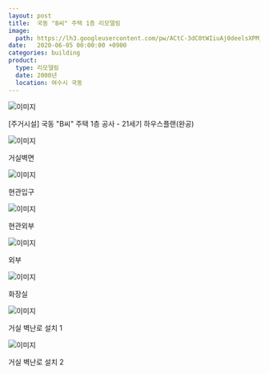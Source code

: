 ```yaml
---
layout: post
title:  국동 "B씨" 주택 1층 리모델링
image: 
  path: https://lh3.googleusercontent.com/pw/ACtC-3dC0tWIiuAj0deelsXPM_QGloHvRhs8ml53C-e6-ZfYVxk0waazwXRpA0SQdV6IU5p0Qjj9E9M66cOAlWgOZ-tb4M5EJT_AwmettMr_hE1YACRakZBimguph2aYXgVn5A0Mp429ZJf89Syp2_RVQdzW=w500-h371-no?authuser=0
date:   2020-06-05 00:00:00 +0900
categories: building
product: 
  type: 리모델링
  date: 2000년
  location: 여수시 국동
---
```


![이미지](https://lh3.googleusercontent.com/pw/ACtC-3dC0tWIiuAj0deelsXPM_QGloHvRhs8ml53C-e6-ZfYVxk0waazwXRpA0SQdV6IU5p0Qjj9E9M66cOAlWgOZ-tb4M5EJT_AwmettMr_hE1YACRakZBimguph2aYXgVn5A0Mp429ZJf89Syp2_RVQdzW=w500-h371-no?authuser=0)

[주거시설] 국동 "B씨" 주택 1층 공사 - 21세기 하우스플랜(완공)

![이미지](https://lh3.googleusercontent.com/pw/ACtC-3d-cocpldNOpc3nguBhGds4Ivpbqt_DDPq5P3Pxb7WExiuurluxzU7QeDlluQQ5LpWBrER-T7MOQiVH8C_DVMoczSBBacP3iLByeYTclenyLkf7eFQxp82RLEiFhrl_1mLPXhJv0O-K27qRTXeKJ2Nv=w500-h371-no?authuser=0)

거실벽면

![이미지](https://lh3.googleusercontent.com/pw/ACtC-3ftezUcCBijlhmFhOKnadDgFaiZjeuAhiBgCvrnu5zyz3-ogCC2sWDn1E1hPdGtE9X5VtZHxKWiMnOAkl5w2PX1XlED2V_eC8zOrzY2PjjPVnYg1rh0v_DGhJHRSh-EdKzzKmdMJ0Spfo1xK2ZuMIxk=w500-h371-no?authuser=0)

현관입구

![이미지](https://lh3.googleusercontent.com/pw/ACtC-3dNcEIATudDSISJuEc2scwSsdb0tRf99vebLJRP6glcODMmWhgmQ5-OALslaGE5_r4UawoczjdAtBljYgvGNegeIYAaE6sb0TsAHiJlPdKQi_ddto6U497hp71G9aiUevRc96fYvBUHRjn8QrUR9Vqq=w500-h371-no?authuser=0)

현관외부

![이미지](https://lh3.googleusercontent.com/pw/ACtC-3ddKxGNwKB27_MQvtkWcN7qhsTzLo112wEqc1vwteBj_cpMnT6rP1piidlvG3FQipjSeb9k5pUYBMmDZ2vkyNNr-076n0_F1KC-hP0HttpgaXcsqiSTQYuxaFfHoYeK7G0fOad2q_Naz9n5fQIG2ddS=w500-h371-no?authuser=0)

외부

![이미지](https://lh3.googleusercontent.com/pw/ACtC-3d6dvF9ZQyIHXl29RkDbEpJ5zKK9mjH4FQtE96W47-2nBOyrzw3Kmstj3RiQHOpdRBTCk6cpXAiz0cTqqbRpruXDg7qwYhRTE07xwS5frH-NOIN_gNUZWkmGc6eByf3bj44EfBcai02CbxDuD9Y7wG-=w500-h371-no?authuser=0)

화장실

![이미지](https://lh3.googleusercontent.com/pw/ACtC-3cwwX24Y7nvbZPQa8P_9ZVpGBqp2xp7qDxGnGrgTqkCM4yt920IaCX7n2EK0TmXPaP2Bk1xJ-C3KrLKfeQFuKL_dFdvMTP-zn9c6R35NVtP47jJh89pgEkaNMzf2_ctD-WH74Grg5AshI6rfC7oD3SZ=w500-h371-no?authuser=0)

거실 벽난로 설치 1

![이미지](https://lh3.googleusercontent.com/pw/ACtC-3e68_DZOkVRrFc3FUrJji1Pg1lktGv8gk76ZvkvKY1GWRF7O-wxwzGEoLj6QKfH3IPn6efhsFgUYCQ-6Fae-N-lvlH_Cb2neWuLhzlNg5BDr3lhFrKrtBZEFXw3D2hg4FzpeY_qvEcRktPwyCXEokCK=w500-h371-no?authuser=0)

거실 벽난로 설치 2